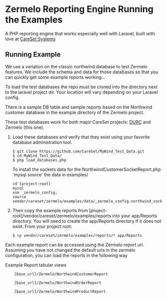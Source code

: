 Zermelo Reporting Engine Running the Examples
========

A PHP reporting engine that works especially well with Laravel, built with love at [CareSet Systems](http://careset.com)


## Running Example
We use a variation on the classic northwind database to test Zermelo features. We include the schema and data for those databases so that you 
can quickly get some example reports working...

To load the test databases the repo must be cloned into the directory next to the laravel project dir.  Your location will vary depending on your Laravel config.

There is a sample DB table and sample reports based on the Northwind customer database in the example directory of 
the Zermelo project.

These test databases work for both major CareSet projects: [DURC](https://github.com/CareSet/DURC) and Zermelo (this one).  

1. Load these databases and verify that they exist using your favorite database administration tool.  

    ```
    $ git clone https://github.com/CareSet/MyWind_Test_Data.git
    $ cd MyWind_Test_Data/
    $ php load_databases.php
    ```
    
    To install the sockets data for the NorthwindCustomerSocketReport.php 'mysql source' the data in examples/
    ```
    cd [project-root]
    mysql 
    use _zermelo_config;
    source vendor/careset/zermelo/examples/data/_zermelo_config.northwind_socket_example.sql;
    ```
    
2. Then copy the example reports from [project-root]/vendor/careset/zermelo/examples/reports into your app/Reports directory. 
You will need to create the app/Reports directory if it does not exist. From your project root:

    ```
    $ cp vendor/careset/zermelo/examples/reports/* app/Reports
    ```

Each example report can be accessed using the Zermelo report url. 
Assuming you have not changed the default urls in the zermelo configuration, you can load the reports in the following way

Example Report tabular views
``` 
    [base_url]/Zermelo/NorthwindCustomerReport
```
``` 
    [base_url]/Zermelo/NorthwindOrderReport
```
``` 
    [base_url]/Zermelo/NorthwindProductReport
```

